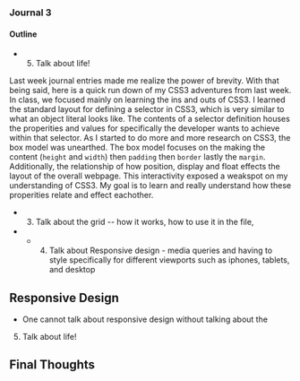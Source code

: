 
### Journal 3


#### Outline 

   + 5. Talk about life!
   
   
Last week journal entries made me realize the power of brevity.
With that being said, here is a quick run down of my CSS3 adventures from last week. In class, we focused mainly on learning
the ins and outs of CSS3. I learned the standard layout for defining a selector in CSS3, which is very similar to what an
object literal looks like. The contents of a selector definition houses the properities and values for specifically the developer wants to achieve within that selector. As I started to do more and more research on CSS3, the box model was
unearthed. The box model focuses on the making the content (`height` and `width`) then `padding` then `border` lastly the
 `margin`. Additionally, the relationship of how position, display and float effects the layout of the overall webpage. This interactivity exposed a weakspot on my understanding of CSS3. My goal is to learn and really understand how these properities relate and effect eachother. 

+ 3. Talk about the grid -- how it works, how to use it in the file, 
+ + 4. Talk about Responsive design - media queries and having to style specifically for different viewports such as iphones, tablets, and desktop

## Responsive Design
+ One cannot talk about responsive design without talking about the 

5. Talk about life!

## Final Thoughts



